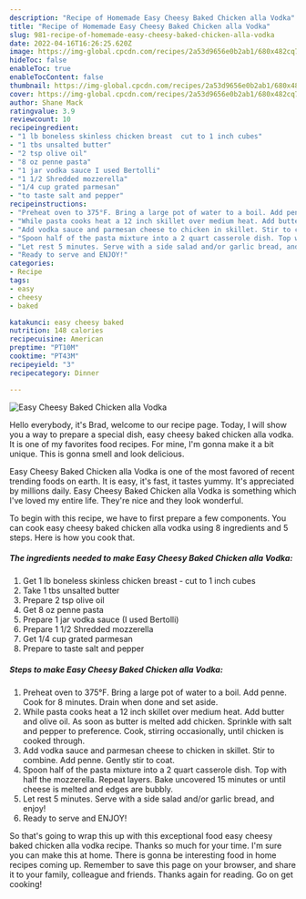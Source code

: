 ```yaml
---
description: "Recipe of Homemade Easy Cheesy Baked Chicken alla Vodka"
title: "Recipe of Homemade Easy Cheesy Baked Chicken alla Vodka"
slug: 981-recipe-of-homemade-easy-cheesy-baked-chicken-alla-vodka
date: 2022-04-16T16:26:25.620Z
image: https://img-global.cpcdn.com/recipes/2a53d9656e0b2ab1/680x482cq70/easy-cheesy-baked-chicken-alla-vodka-recipe-main-photo.jpg
hideToc: false
enableToc: true
enableTocContent: false
thumbnail: https://img-global.cpcdn.com/recipes/2a53d9656e0b2ab1/680x482cq70/easy-cheesy-baked-chicken-alla-vodka-recipe-main-photo.jpg
cover: https://img-global.cpcdn.com/recipes/2a53d9656e0b2ab1/680x482cq70/easy-cheesy-baked-chicken-alla-vodka-recipe-main-photo.jpg
author: Shane Mack
ratingvalue: 3.9
reviewcount: 10
recipeingredient:
- "1 lb boneless skinless chicken breast  cut to 1 inch cubes"
- "1 tbs unsalted butter"
- "2 tsp olive oil"
- "8 oz penne pasta"
- "1 jar vodka sauce I used Bertolli"
- "1 1/2 Shredded mozzerella"
- "1/4 cup grated parmesan"
- "to taste salt and pepper"
recipeinstructions:
- "Preheat oven to 375°F. Bring a large pot of water to a boil. Add penne. Cook for 8 minutes. Drain when done and set aside."
- "While pasta cooks heat a 12 inch skillet over medium heat. Add butter and olive oil. As soon as butter is melted add chicken. Sprinkle with salt and pepper to preference. Cook, stirring occasionally, until chicken is cooked through."
- "Add vodka sauce and parmesan cheese to chicken in skillet. Stir to combine. Add penne. Gently stir to coat."
- "Spoon half of the pasta mixture into a 2 quart casserole dish. Top with half the mozzerella. Repeat layers. Bake uncovered 15 minutes or until cheese is melted and edges are bubbly."
- "Let rest 5 minutes. Serve with a side salad and/or garlic bread, and enjoy!"
- "Ready to serve and ENJOY!"
categories:
- Recipe
tags:
- easy
- cheesy
- baked

katakunci: easy cheesy baked 
nutrition: 148 calories
recipecuisine: American
preptime: "PT10M"
cooktime: "PT43M"
recipeyield: "3"
recipecategory: Dinner

---
```



![Easy Cheesy Baked Chicken alla Vodka](https://img-global.cpcdn.com/recipes/2a53d9656e0b2ab1/680x482cq70/easy-cheesy-baked-chicken-alla-vodka-recipe-main-photo.jpg)

Hello everybody, it's Brad, welcome to our recipe page. Today, I will show you a way to prepare a special dish, easy cheesy baked chicken alla vodka. It is one of my favorites food recipes. For mine, I'm gonna make it a bit unique. This is gonna smell and look delicious.



Easy Cheesy Baked Chicken alla Vodka is one of the most favored of recent trending foods on earth. It is easy, it's fast, it tastes yummy. It's appreciated by millions daily. Easy Cheesy Baked Chicken alla Vodka is something which I've loved my entire life. They're nice and they look wonderful.


To begin with this recipe, we have to first prepare a few components. You can cook easy cheesy baked chicken alla vodka using 8 ingredients and 5 steps. Here is how you cook that.

<!--inarticleads1-->

##### The ingredients needed to make Easy Cheesy Baked Chicken alla Vodka:

1. Get 1 lb boneless skinless chicken breast - cut to 1 inch cubes
1. Take 1 tbs unsalted butter
1. Prepare 2 tsp olive oil
1. Get 8 oz penne pasta
1. Prepare 1 jar vodka sauce (I used Bertolli)
1. Prepare 1 1/2 Shredded mozzerella
1. Get 1/4 cup grated parmesan
1. Prepare to taste salt and pepper




<!--inarticleads2-->

##### Steps to make Easy Cheesy Baked Chicken alla Vodka:

1. Preheat oven to 375°F. Bring a large pot of water to a boil. Add penne. Cook for 8 minutes. Drain when done and set aside.
1. While pasta cooks heat a 12 inch skillet over medium heat. Add butter and olive oil. As soon as butter is melted add chicken. Sprinkle with salt and pepper to preference. Cook, stirring occasionally, until chicken is cooked through.
1. Add vodka sauce and parmesan cheese to chicken in skillet. Stir to combine. Add penne. Gently stir to coat.
1. Spoon half of the pasta mixture into a 2 quart casserole dish. Top with half the mozzerella. Repeat layers. Bake uncovered 15 minutes or until cheese is melted and edges are bubbly.
1. Let rest 5 minutes. Serve with a side salad and/or garlic bread, and enjoy!
1. Ready to serve and ENJOY!



So that's going to wrap this up with this exceptional food easy cheesy baked chicken alla vodka recipe. Thanks so much for your time. I'm sure you can make this at home. There is gonna be interesting food in home recipes coming up. Remember to save this page on your browser, and share it to your family, colleague and friends. Thanks again for reading. Go on get cooking!
